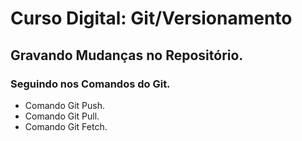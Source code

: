# Curso Digital: Git/Versionamento

## Gravando Mudanças no Repositório.

### Seguindo nos Comandos do Git.
* Comando Git Push. 
* Comando Git Pull.
* Comando Git Fetch.
